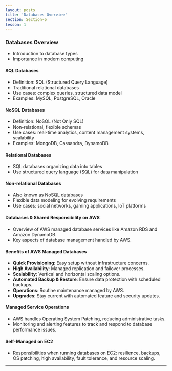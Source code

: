 ```yaml
---
layout: posts
title: 'Databases Overview'
section: Section-6
lesson: 1
---
```


### Databases Overview

- Introduction to database types
- Importance in modern computing
<!-- pagebreak -->

#### SQL Databases

- Definition: SQL (Structured Query Language)
- Traditional relational databases
- Use cases: complex queries, structured data model
- Examples: MySQL, PostgreSQL, Oracle
<!-- pagebreak -->

#### NoSQL Databases

- Definition: NoSQL (Not Only SQL)
- Non-relational, flexible schemas
- Use cases: real-time analytics, content management systems, scalability
- Examples: MongoDB, Cassandra, DynamoDB
<!-- pagebreak -->

#### Relational Databases

- SQL databases organizing data into tables
- Use structured query language (SQL) for data manipulation
<!-- pagebreak -->

#### Non-relational Databases

- Also known as NoSQL databases
- Flexible data modeling for evolving requirements
- Use cases: social networks, gaming applications, IoT platforms
<!-- pagebreak -->

#### Databases & Shared Responsibility on AWS

- Overview of AWS managed database services like Amazon RDS and Amazon DynamoDB.
- Key aspects of database management handled by AWS.
<!-- pagebreak -->

#### Benefits of AWS Managed Databases

- **Quick Provisioning**: Easy setup without infrastructure concerns.
- **High Availability**: Managed replication and failover processes.
- **Scalability**: Vertical and horizontal scaling options.
- **Automated Backup & Restore**: Ensure data protection with scheduled backups.
- **Operations**: Routine maintenance managed by AWS.
- **Upgrades**: Stay current with automated feature and security updates.
<!-- pagebreak -->

#### Managed Service Operations

- AWS handles Operating System Patching, reducing administrative tasks.
- Monitoring and alerting features to track and respond to database performance issues.
<!-- pagebreak -->

#### Self-Managed on EC2

- Responsibilities when running databases on EC2: resilience, backups, OS patching, high availability, fault tolerance, and resource scaling.

---
